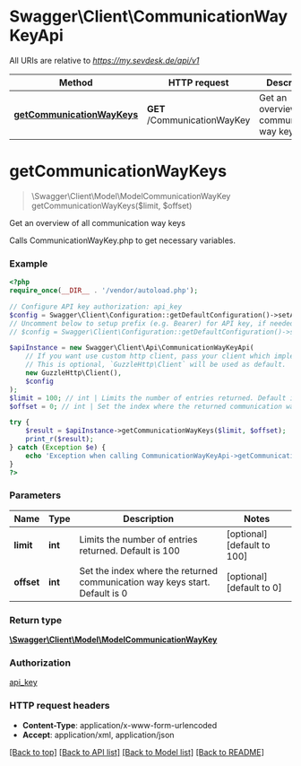 # Swagger\Client\CommunicationWayKeyApi

All URIs are relative to *https://my.sevdesk.de/api/v1*

Method | HTTP request | Description
------------- | ------------- | -------------
[**getCommunicationWayKeys**](CommunicationWayKeyApi.md#getCommunicationWayKeys) | **GET** /CommunicationWayKey | Get an overview of all communication way keys


# **getCommunicationWayKeys**
> \Swagger\Client\Model\ModelCommunicationWayKey getCommunicationWayKeys($limit, $offset)

Get an overview of all communication way keys

Calls CommunicationWayKey.php to get necessary variables.

### Example
```php
<?php
require_once(__DIR__ . '/vendor/autoload.php');

// Configure API key authorization: api_key
$config = Swagger\Client\Configuration::getDefaultConfiguration()->setApiKey('token', 'YOUR_API_KEY');
// Uncomment below to setup prefix (e.g. Bearer) for API key, if needed
// $config = Swagger\Client\Configuration::getDefaultConfiguration()->setApiKeyPrefix('token', 'Bearer');

$apiInstance = new Swagger\Client\Api\CommunicationWayKeyApi(
    // If you want use custom http client, pass your client which implements `GuzzleHttp\ClientInterface`.
    // This is optional, `GuzzleHttp\Client` will be used as default.
    new GuzzleHttp\Client(),
    $config
);
$limit = 100; // int | Limits the number of entries returned. Default is 100
$offset = 0; // int | Set the index where the returned communication way keys start. Default is 0

try {
    $result = $apiInstance->getCommunicationWayKeys($limit, $offset);
    print_r($result);
} catch (Exception $e) {
    echo 'Exception when calling CommunicationWayKeyApi->getCommunicationWayKeys: ', $e->getMessage(), PHP_EOL;
}
?>
```

### Parameters

Name | Type | Description  | Notes
------------- | ------------- | ------------- | -------------
 **limit** | **int**| Limits the number of entries returned. Default is 100 | [optional] [default to 100]
 **offset** | **int**| Set the index where the returned communication way keys start. Default is 0 | [optional] [default to 0]

### Return type

[**\Swagger\Client\Model\ModelCommunicationWayKey**](../Model/ModelCommunicationWayKey.md)

### Authorization

[api_key](../../README.md#api_key)

### HTTP request headers

 - **Content-Type**: application/x-www-form-urlencoded
 - **Accept**: application/xml, application/json

[[Back to top]](#) [[Back to API list]](../../README.md#documentation-for-api-endpoints) [[Back to Model list]](../../README.md#documentation-for-models) [[Back to README]](../../README.md)

